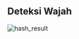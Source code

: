 ## Deteksi Wajah

![hash_result](https://user-images.githubusercontent.com/10812410/72396066-1666fd80-376e-11ea-804e-086ee72b8f99.jpg)
